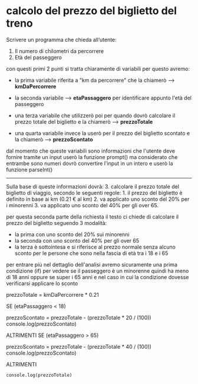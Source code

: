 # calcolo del prezzo del biglietto del treno

Scrivere un programma che chieda all’utente:

1. Il numero di chilometri da percorrere
2. Età del passeggero

con questi primi 2 punti si tratta chiaramente di variabili per questo avremo:

- la prima variabile riferita a "km da percorrere" che la chiamerò --> **kmDaPercorrere**

- la seconda variabile --> **etaPassaggero** per identificare appunto l'età del passeggero

- una terza variabile che utilizzerò poi per quando dovrò calcolare il prezzo totale del biglietto e la chiamerò -->  **prezzoTotale**

- una quarta variabile invece la userò per il prezzo del biglietto scontato e la chiamerò --> **prezzoScontato**

dal momento che queste variabili sono informazioni che l'utente deve fornire tramite un input userò la funzione prompt() ma considerato che entrambe sono numeri dovrò convertire l'input in un intero e userò la funzione  parseInt()

<hr>

Sulla base di queste informazioni dovrà:
3. calcolare il prezzo totale del biglietto di viaggio, secondo le seguenti regole:
    1. il prezzo del biglietto è definito in base ai km (0.21 € al km)
    2. va applicato uno sconto del 20% per i minorenni
    3. va applicato uno sconto del 40% per gli over 65.

per questa seconda parte della richiesta il testo ci chiede di calcolare il prezzo del biglietto seguendo 3 modalità:

- la prima con uno sconto del 20% sui minorenni 
- la seconda con uno sconto del 40% per gli over 65 
- la terza è sottointesa e si riferisce al prezzo normale senza alcuno sconto per le persone che sono nella fascia di età tra i 18 e i 65

per entrare più nel dettaglio dell'analisi avremo sicuramente una prima condizione (if) per vedere se il passeggero è un minorenne quindi ha meno di 18 anni oppure se super i 65 anni e nel caso in cui la condizione dovesse verificarsi applicare lo sconto

prezzoTotale = kmDaPercorrere * 0.21

SE (etaPassaggero < 18)

   prezzoScontato = prezzoTotale - (prezzoTotale * 20 / (100))
   console.log(prezzoScontato) 

ALTRIMENTI SE (etaPassaggero > 65)

   prezzoScontato = prezzoTotale - (prezzoTotale * 40 / (100))
    console.log(prezzoScontato)

ALTRIMENTI 

    console.log(prezzoTotale)
